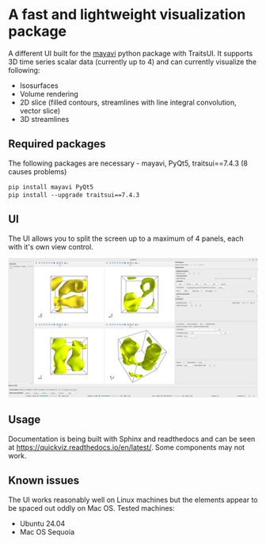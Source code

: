 # A fast and lightweight visualization package

A different UI built for the [mayavi](https://docs.enthought.com/mayavi/mayavi/) python package with TraitsUI. It supports 3D time series scalar data (currently up to 4) and can currently visualize the following:

- Isosurfaces
- Volume rendering
- 2D slice (filled contours, streamlines with line integral convolution, vector slice)
- 3D streamlines

## Required packages

The following packages are necessary - mayavi, PyQt5, traitsui==7.4.3 (8 causes problems)

```
pip install mayavi PyQt5
pip install --upgrade traitsui==7.4.3
```

## UI

The UI allows you to split the screen up to a maximum of 4 panels, each with it's own view control. 

![Screenshot](resources/Layout.png)

## Usage 

Documentation is being built with Sphinx and readthedocs and can be seen at https://quickviz.readthedocs.io/en/latest/. Some components may not work. 

## Known issues

The UI works reasonably well on Linux machines but the elements appear to be spaced out oddly on Mac OS.
Tested machines:

- Ubuntu 24.04
- Mac OS Sequoia
